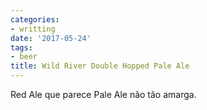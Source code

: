```yaml
---
categories:
- writting
date: '2017-05-24'
tags:
- beer
title: Wild River Double Hopped Pale Ale
---
```


Red Ale que parece Pale Ale não tão amarga.

